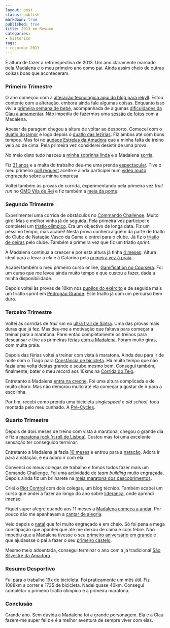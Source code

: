 ```yaml
---
layout: post
status: publish
markdown: true
published: true
title: 2013 em Resumo
categories:
- historico
tags:
- recordar-2013
---
```


É altura de fazer a retroespectiva de 2013. Um ano claramente marcado pela Madalena
e o meu primeiro ano como pai. Ainda assim cheio de outras coisas boas que aconteceram.

### Primeiro Trimestre

O ano começou com a [alteração tecnológica aqui do blog para jekyll](/2013/01/03/arzebiu-on-jekyll).
Estou contente com a alteração, embora ainda fale algumas coisas. Enquanto isso
vivi a [primeira semana de bebé](/2013/01/04/1-semana-de-bebe), acompanhada de
algumas [dificuldades da Clau a amamentar](/2013/01/13/mastite). Não impediu
de fazermos uma [sessão de fotos](/2013/01/14/sessao-fotografica-recem-nascidos) com a Madalena.

Apesar da paragem chegou a altura de voltar ao desporto. Comecei com o
[duatlo do jamor](/2013/01/27/duatlo-jamor-2013) e logo depois o
[duatlo das lezírias](/2013/02/10/duatlo-das-lezirias-2013). Fiz ambos até com
bons tempos. Mas foi no [audace Estrelas da Amadora](/2013/02/24/ii-audace-estrelas-da-amadora)
que a minha falta de treino veio ao de cima. Pela primeira vez considerei desistir
de uma prova.

No meio disto tudo nasceu a [minha sobrinha linda](/2013/02/24/sou-tio/) e a Madalena
[sorria](/2013/03/04/o-sorriso-da-madalena.markdown/).

Fiz [31 anos](/2013/03/04/31-anitos) e a malta do trabalho deu-me uma prenda
[espectacular](/2013/03/07/prenda-swat-madalena). Tive o meu primeiro [pull request](/2013/03/08/primeiro-pull-request-aceite)
aceite e ainda participei num [vídeo muito engraçado sobre a minha empresa](/2013/03/28/rupeal-we-are-one).

Voltei também às provas de corrida, experimentando pela primeira vez _trail run_ no
[OMD Vila de Rei](/2013/03/10/oh-meu-deus-vila-de-rei) e fiz também a
[meia da ponte](/2013/03/24/meia-da-ponte).

### Segundo Trimestre

Experimentei uma corrida de obstáculos no [Commando Challenge](/2013/04/08/comando-challenge). Muito giro!
Mas o melhor vinha já de seguida. Pela primeira vez participei e completei
um [triatlo olímpico](/2013/04/29/triatlo-olimpico-do-estoril). Era um objectivo
de longa data. Fiz um péssimo tempo, mas acabei! Nesta prova conheci alguém
da parte de triatlo do Clube de Natação Vasco da Gama e entrei para o clube.
Já fiz o [triatlo de oeiras](/2013/06/09/triatlo-sprint-oeiras) pelo clube. Também
a primeira vez que fiz um triatlo _sprint_.

A Madalena continua a crescer e por esta altura já tinha [4 meses](/2013/05/07/4-meses-da-madalena).
Altura ideal para a levar a ela e à Catarina pela [primeira vez à praia](/2013/06/13/madalena-catarina-na-praia).

Acabei também o meu primeiro curso online, [Gamification no Coursera](/2013/05/13/gamification). Foi um
curso que me levou ainda muito tempo e que custou a fazer, dada a minha disponibilidade.

Depois voltei às provas de 10km nos [pupilos do exército](/2013/06/16/pupilos-do-exercito) e de seguida
mais um triatlo sprint em [Pedrogão Grande](/2013/06/29/triatlo--do-zezere). Este triatlo já
com um percurso bem duro.


### Terceiro Trimestre

Voltei às corridas de _trail run_ no [ultra trail de Sintra](/2013/07/14/trip-trail-monte-da-lua). Uma das provas
mais duras que já fez. Mas deu-me a motivação que faltava para começar a treinar para
a maratona. Parei então completamente os treinos para descansar e tive as primeiras
[férias com a Madalena](/2013/07/18/ferias-madalena). Foram muito giras, com muita
praia.

Depois das férias voltei a treinar com vista à maratona. Ainda deu para ir de noite
com o Tiago para [Constância de bicicleta](/2013/08/27/amadora-constancia). Há muito tempo
que não fazia uma volta destas grande e soube mesmo bem. Consegui também, finalmente,
bater o meu _record_ aos 10kms na [Corrida do Tejo](/2013/09/15/corrida-do-tejo).

Entretanto a Madalena [entra na creche](/2013/09/15/madanlena-escolinha). Foi uma altura
complicada e de muito choro. Mas não demorou muito até ela começar a gostar de ir para
a escolinha.

Por fim, recebi como prenda uma bicicleta _singlespeed_ e _old school_, toda montada
pelo meu cunhado. A [Pré-Cycles](/2013/09/15/singlespeed-pre-cycles).

### Quarto Trimestre

Depois de dois meses de treino com vista à maratona, chegou o grande dia e fiz
a [maratona rock 'n roll de Lisboa'](/2013/10/07/maratona-rock-n-roll-lisboa). Custou
mas foi uma excelente sensação ter conseguido terminar.

Entretanto a Madalena já fazia [10 meses](/2013/10/26/10-meses-da-madalena) e entrou
para a [natação](/2013/11/29/natacao-madalena). Adora ir para a natação, e eu adoro
ir com ela.

Convenci os meus colegas de trabalho e fomos todos fazer mais um [Comando Challenge](/2013/12/01/comando-challenge2).
Foi uma actividade de _team building_ muito engraçada. Depois ainda fiz um brilharete
na [meia maratona dos descobrimentos](/2013/12/08/meia-dos-descobrimentos).

Criei o [Riot Control](/2013/12/05/riot-control) com dois colegas, um blog técnico. Também
acabei um curso que andei a fazer ao longo do ano sobre [liderança](/2013/12/16/lideranca),
onde aprendi imenso.

Fiquei super alegre quando aos 11 meses a [Madalena começa a andar](/2013/12/11/madalena-ja-anda).
Por pouco não me apanhavam a [cantar de alegria](/2013/12/20/feliz-natal-invoicexpress).

Veio depois o [natal](/2013/12/26/natal-2013) que foi muito engraçado e em cheio.
Só foi pena a mega constipação que apanhei que até me deixou de cama e com febre.
Não impediu que a Madalena tivesse o seu [primeiro aniversário em grande](/2013/12/28/1o-aniversaio-madalena) e
que ajudassse o pai a fazer o seu [primeiro castelo](/2013/12/27/castelo-madalena).

Mesmo meio adoentada, consegui terminar o ano com a já tradicional
[São Silvestre da Amadora](/2013/12/31/sao-silvestre-da-amadora-2013).

### Resumo Desportivo

Fui para o trabalho 19x de bicicleta. Foi praticamente um mês útil. Fiz 1088km
a correr e 1735 de bicicleta. Nadei quase 40km. Consegui completar o primeiro
triatlo olímpico e a primeira maratona.

### Conclusão

Grande ano. Sem dúvida a Madalena foi a grande personagem. Ela e a Clau fazem-me
super feliz e é a melhor aventura de sempre viver com elas.

